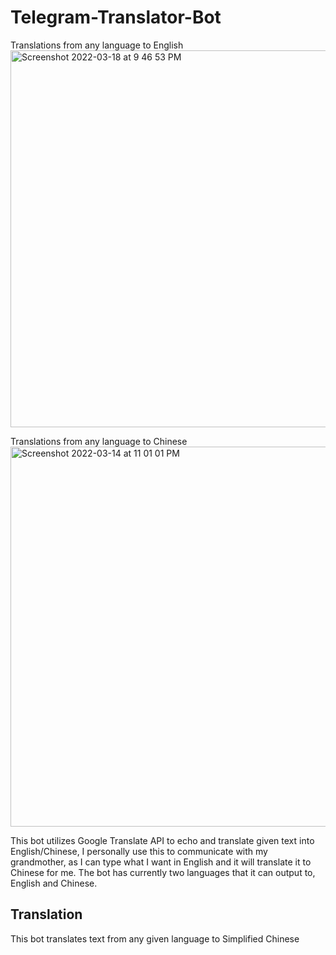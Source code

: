 # Telegram-Translator-Bot

Translations from any language to English
<img width="603" alt="Screenshot 2022-03-18 at 9 46 53 PM" src="https://user-images.githubusercontent.com/71420919/159087215-a0c3ce6c-db1b-4506-bba4-e274e15aab34.png">



Translations from any language to Chinese
<img width="608" alt="Screenshot 2022-03-14 at 11 01 01 PM" src="https://user-images.githubusercontent.com/71420919/158274637-e5354f3e-b84b-41bd-b4dc-aeb0f21fe4c1.png">

This bot utilizes Google Translate API to echo and translate given text into English/Chinese, I personally use this to communicate with my grandmother, as I can type what I want in English and it will translate it to Chinese for me. The bot has currently two languages that it can output to, English and Chinese. 

## Translation
This bot translates text from any given language to Simplified Chinese
